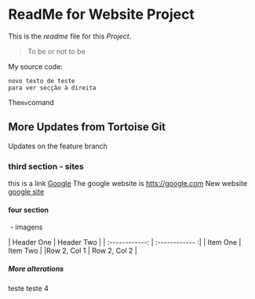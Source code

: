 ReadMe for Website Project
================
This is the *readme* file for this _Project_.

> To be or not to be

My source code:

    novo texto de teste
    para ver secção à direita

The`mv`comand

## More Updates from Tortoise Git

Updates on the feature branch

### third section - sites

this is a link [Google](htts://google.com)
The google website is <htts://google.com>
New website [google site][google]


[google]: htts://google.com ("The google website")

#### four section
![]() - imagens

| Header One     | Header Two     |
| :------------: | :------------ :|
| Item One       | Item Two       |
|Row 2, Col 1    | Row 2, Col 2   |

##### More alterations
teste teste 4
